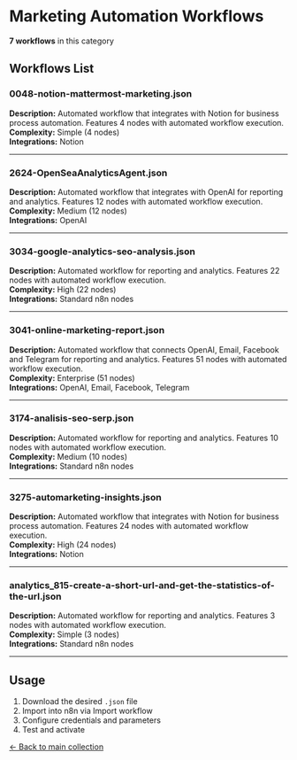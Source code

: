# Marketing Automation Workflows

**7 workflows** in this category

## Workflows List

### 0048-notion-mattermost-marketing.json
**Description:** Automated workflow that integrates with Notion for business process automation. Features 4 nodes with automated workflow execution.  
**Complexity:** Simple (4 nodes)  
**Integrations:** Notion

---

### 2624-OpenSeaAnalyticsAgent.json
**Description:** Automated workflow that integrates with OpenAI for reporting and analytics. Features 12 nodes with automated workflow execution.  
**Complexity:** Medium (12 nodes)  
**Integrations:** OpenAI

---

### 3034-google-analytics-seo-analysis.json
**Description:** Automated workflow for reporting and analytics. Features 22 nodes with automated workflow execution.  
**Complexity:** High (22 nodes)  
**Integrations:** Standard n8n nodes

---

### 3041-online-marketing-report.json
**Description:** Automated workflow that connects OpenAI, Email, Facebook and Telegram for reporting and analytics. Features 51 nodes with automated workflow execution.  
**Complexity:** Enterprise (51 nodes)  
**Integrations:** OpenAI, Email, Facebook, Telegram

---

### 3174-analisis-seo-serp.json
**Description:** Automated workflow for reporting and analytics. Features 10 nodes with automated workflow execution.  
**Complexity:** Medium (10 nodes)  
**Integrations:** Standard n8n nodes

---

### 3275-automarketing-insights.json
**Description:** Automated workflow that integrates with Notion for business process automation. Features 24 nodes with automated workflow execution.  
**Complexity:** High (24 nodes)  
**Integrations:** Notion

---

### analytics_815-create-a-short-url-and-get-the-statistics-of-the-url.json
**Description:** Automated workflow for reporting and analytics. Features 3 nodes with automated workflow execution.  
**Complexity:** Simple (3 nodes)  
**Integrations:** Standard n8n nodes

---


## Usage

1. Download the desired `.json` file
2. Import into n8n via Import workflow
3. Configure credentials and parameters
4. Test and activate

[← Back to main collection](../README.md)

